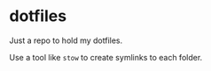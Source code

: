 # dotfiles

Just a repo to hold my dotfiles. 

Use a tool like `stow` to create symlinks to each folder.
